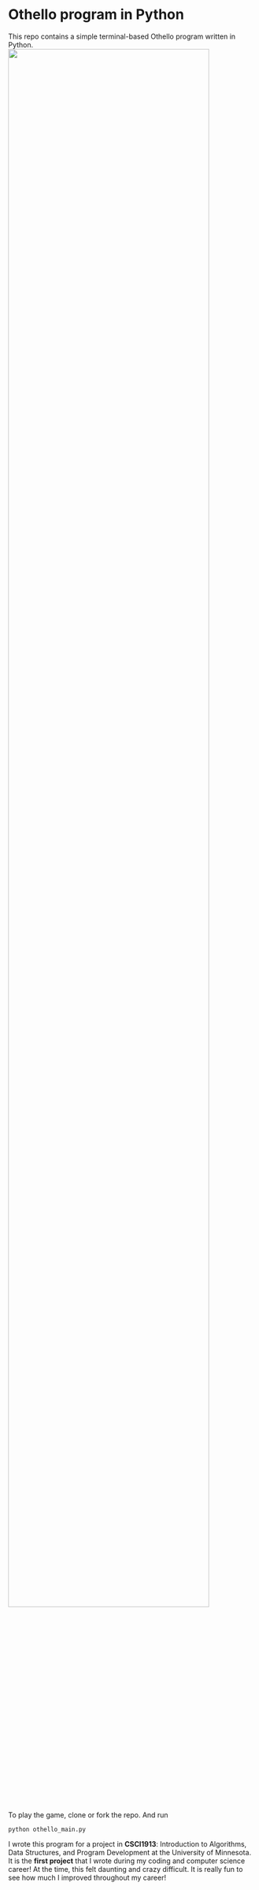 # Othello program in Python
This repo contains a simple terminal-based Othello program written in Python.
<img src="https://github.com/user-attachments/assets/a2921229-e799-41a8-9f86-563be3f96d39" width="90%"/>

<br/>
<br/>

To play the game, clone or fork the repo. And run
```
python othello_main.py
```

I wrote this program for a project in __CSCI1913__: Introduction to Algorithms, Data Structures, and Program Development at the University of Minnesota.
<br/>
It is the __first project__ that I wrote during my coding and computer science career! At the time, this felt daunting and crazy difficult. 
It is really fun to see how much I improved throughout my career!

